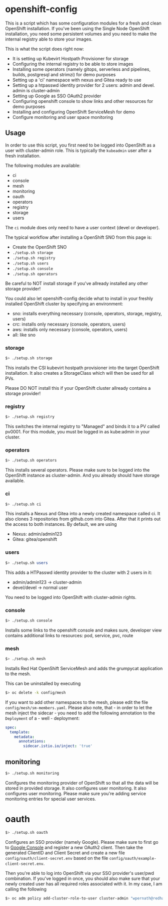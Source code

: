 # openshift-config
This is a script which has some configuration modules for a fresh and clean OpenShift installation. If you've been using the Single Node OpenShift installation, you need some persistent volumes and you need to make the internal registry able to store your images. 

This is what the script does right now:

- It is setting up Kubevirt Hostpath Provisioner for storage
- Configuring the internal registry to be able to store images
- Installing some operators (namely gitops, serverless and pipelines, builds, postgresql and strimzi) for demo purposes
- Setting up a 'ci' namespace with nexus and Gitea ready to use
- Setting up a htpasswd identity provider for 2 users: admin and devel. admin is cluster-admin
- Setting up Google as SSO OAuth2 provider
- Configuring openshift console to show links and other resources for demo purposes
- Installing and configuring OpenShift ServiceMesh for demo
- Configure monitoring and user space monitoring 

## Usage
In order to use this script, you first need to be logged into OpenShift as a user with cluster-admin role. This is typically the `kubeadmin` user after a fresh installation.

The following modules are available:
- ci
- console
- mesh
- monitoring
- oauth
- operators
- registry
- storage
- users


The `ci` module does only need to have a user context (devel or developer).

The typical workflow after installing a OpenShift SNO from this page is:
- Create the OpenShift SNO
- `./setup.sh storage` 
- `./setup.sh registry`
- `./setup.sh users`
- `./setup.sh console`
- `./setup.sh operators`

Be careful to NOT install storage if you've allready installed any other storage provider!

You could also let openshift-config decide what to install in your freshly installed OpenShift cluster by specifying an environment:
- sno: installs everything necessary (console, operators, storage, registry, users)
- crc: installs only necessary (console, operators, users)
- aws: installs only necessary (console, operators, users)
- all: like sno


### storage
```bash
$> ./setup.sh storage
```

This installs the CSI kubevirt hostpath provisioner into the target OpenShift installation. It also creates a StorageClass which will then be used for all PVs.

Please DO NOT install this if your OpenShift cluster allready contains a storage provider! 

### registry
```bash
$> ./setup.sh registry 
```

This switches the internal registry to "Managed" and binds it to a PV called pv0001. For this module, you must be logged in as kube:admin in your cluster. 

### operators
```bash
$> ./setup.sh operators
```

This installs several operators. Please make sure to be logged into the OpenShift instance as cluster-admin. And you already should have storage available.

### ci
```bash
$> ./setup.sh ci
```

This installs a Nexus and Gitea into a newly created namespace called ci. It also clones 3 repositories from github.com into Gitea. After that it prints out the access to both instances. By default, we are using

- Nexus: admin/admin123
- Gitea: gitea/openshift

### users
```bash
$> ./setup.sh users 
```
This adds a HTPasswd identity provider to the cluster with 2 users in it:
- admin/admin123 -> cluster-admin
- devel/devel -> normal user

You need to be logged into OpenShift with cluster-admin rights.

### console
```bash
$> ./setup.sh console
```
Installs some links to the openshift console and makes sure, developer view contains additional links to resources: pod, service, pvc, route

### mesh
```bash
$> ./setup.sh mesh
```
Installs Red Hat OpenShift ServiceMesh and adds the grumpycat application to the mesh.

This can be uninstalled by executing 
```bash
$> oc delete -k config/mesh
```

If you want to add other namespaces to the mesh, please edit the file `config/mesh/sm-members.yaml`. Please also note, that - in order to let the mesh inject the sidecar - you need to add the following annotation to the `Deployment` of a - well - deployment:

```yaml
spec:
  template:
    metadata:
      annotations:  
        sidecar.istio.io/inject: 'true'
```

## monitoring
```bash
$> ./setup.sh monitoring
```

Conifgures the monitoring provider of OpenShift so that all the data will be stored in provided storage. It also configures user monitoring. 
It also configures user monitoring. Please make sure you're adding service monitoring entries for special user services.

# oauth
```bash
$> ./setup.sh oauth
```

Configures an SSO provider (namely Google). Please make sure to first go to [Google Console](https://console.developers.google.com/apis/credentials) and register a new OAuth2 client. Then take the generated ClientID and Client Secret and create a new file `config/oauth/client-secret.env` based on the file 
`config/oauth/example-client-secret.env`. 

Then you're able to log into OpenShift via your SSO provider's user/pwd combination. If you've logged in once, you should also make sure that your
newly created user has all required roles associated with it. In my case, I am calling the following 

```bash 
$> oc adm policy add-cluster-role-to-user cluster-admin "wpernath@redhat.com"
```

